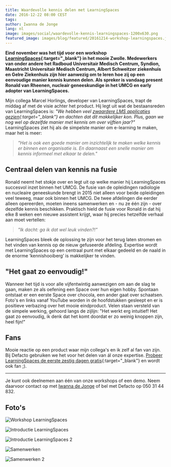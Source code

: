 ```yaml
---
title: Waardevolle kennis delen met LearningSpaces
date: 2016-12-22 08:00 CEST
tags:
author: Iwanna de Jonge
lang: nl
image: images/social/waardevolle-kennis-learningspaces-1200x630.png
featured_image: images/blog/featured/20161214-workshop-learningspaces.jpg
---
```


**Eind november was het tijd voor een workshop [LearningSpaces](http://www.learningspaces.nl){:target="_blank"} in het mooie Zwolle. Medewerkers van onder andere het Radboud Universitair Medisch Centrum, Syndion, Maastricht Universitair Medisch Centrum, Albert Schweitzer ziekenhuis en Gelre Ziekenhuis zijn hier aanwezig om te leren hoe zij op een eenvoudige manier kennis kunnen delen. Als spreker is vandaag present Ronald van Rheenen, nucleair geneeskundige in het UMCG en early adopter van LearningSpaces.**

Mijn collega Marcel Horlings, developer van LearningSpaces, trapt de middag af met de visie achter het product. Hij legt uit wat de bestaansreden van LearningSpaces is: *"We hebben veel [zwaardere LMS applicaties gezien](http://blog.learningspaces.io/ending-the-lms-era-for-organisations/){:target="_blank"} en dachten dat dit makkelijker kon. Plus, gaan we nog wel op dezelfde manier met kennis om over vijftien jaar?"* LearningSpaces ziet hij als de simpelste manier om e-learning te maken, maar het is meer:

> *"Het is ook een goede manier om inzichtelijk te maken welke kennis er binnen een organisatie is. En daarnaast een snelle manier om kennis informeel met elkaar te delen."*

## Centraal delen van kennis na fusie

Ronald neemt het stokje over en legt uit op welke manier hij LearningSpaces succesvol inzet binnen het UMCG. De fusie van de opleidingen radiologie en nucleaire geneeskunde brengt in 2015 niet alleen voor beide opleidingen veel teweeg, maar ook binnen het UMCG. De twee afdelingen die eerder alleen opereerden, moeten ineens samenwerken en - nu ze één zijn - over dezelfde kennis beschikken. Praktisch hield de fusie voor Ronald in dat hij elke 8 weken een nieuwe assistent krijgt, waar hij precies hetzelfde verhaal aan moet vertellen:

> *"Ik dacht: ga ik dat wel leuk vinden?!"*

LearningSpaces bleek de oplossing te zijn voor het terug laten stromen en het vinden van kennis op de nieuw gefuseerde afdeling. Expertise wordt met LearningSpaces op een centraal punt met elkaar gedeeld en de naald in de enorme ‘kennishooiberg’ is makkelijker te vinden.

## "Het gaat zo eenvoudig!"

Wanneer het tijd is voor alle vijfentwintig aanwezigen om aan de slag te gaan, maken ze als oefening een Space over hun eigen hobby. Spontaan ontstaat er een eerste Space over chocola, een ander gaat over schaatsen. Foto's en links vanaf YouTube worden in de hoofdstukken gesleept en er is positieve verbazing over het mooie eindproduct. Velen staan versteld van de simpele werking, gehoord langs de zijlijn: "Het werkt erg intuitief! Het gaat zo eenvoudig, ik denk dat het komt doordat er zo weinig knoppen zijn, heel fijn!"

## Fans

Mooie reactie op een product waar mijn collega's en ik zelf al fan van zijn. Bij Defacto gebruiken we het voor het delen van ál onze expertise. [Probeer LearningSpaces de eerste zestig dagen gratis](http://www.learningspaces.nl){:target="_blank"} en wordt ook fan ;).

---

Je kunt ook deelnemen aan één van onze workshops of een demo. Neem daarvoor contact op met [Iwanna de Jonge](mailto:iwanna@defacto.nl) of bel met Defacto op 050 31 44 832.

## Foto's

![Workshop LearningSpaces](/images/blog/20161214-workshop-learningspaces-01.jpg)

![Introductie LearningSpaces](/images/blog/20161214-workshop-learningspaces-02.jpg)

![Introductie LearningSpaces 2](/images/blog/20161214-workshop-learningspaces-03.jpg)

![Samenwerken](/images/blog/20161214-workshop-learningspaces-04.jpg)

![Samenwerken 2](/images/blog/20161214-workshop-learningspaces-05.jpg)
